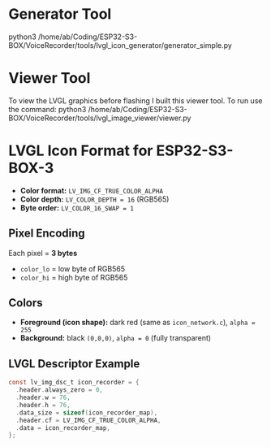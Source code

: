 # Generator Tool #
python3 /home/ab/Coding/ESP32-S3-BOX/VoiceRecorder/tools/lvgl_icon_generator/generator_simple.py

# Viewer Tool #

To view the LVGL graphics before flashing I built this viewer tool. 
To run use the command:
python3 /home/ab/Coding/ESP32-S3-BOX/VoiceRecorder/tools/lvgl_image_viewer/viewer.py


# LVGL Icon Format for ESP32-S3-BOX-3

- **Color format:** `LV_IMG_CF_TRUE_COLOR_ALPHA`  
- **Color depth:** `LV_COLOR_DEPTH = 16` (RGB565)  
- **Byte order:** `LV_COLOR_16_SWAP = 1`  

## Pixel Encoding
Each pixel = **3 bytes**  

- `color_lo` = low byte of RGB565  
- `color_hi` = high byte of RGB565  

## Colors
- **Foreground (icon shape):** dark red (same as `icon_network.c`), `alpha = 255`  
- **Background:** black `(0,0,0)`, `alpha = 0` (fully transparent)  

## LVGL Descriptor Example
```c
const lv_img_dsc_t icon_recorder = {
  .header.always_zero = 0,
  .header.w = 76,
  .header.h = 76,
  .data_size = sizeof(icon_recorder_map),
  .header.cf = LV_IMG_CF_TRUE_COLOR_ALPHA,
  .data = icon_recorder_map,
};
